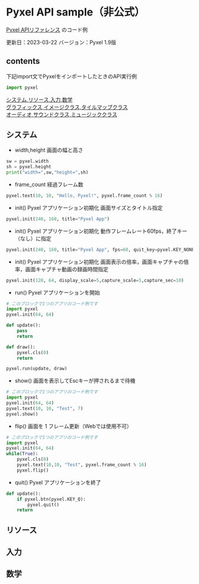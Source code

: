 # Pyxel API sample（非公式）

[Pyxel APIリファレンス](https://github.com/kitao/pyxel/blob/main//docs/README.ja.md) のコード例

更新日：2023-03-22
バージョン：Pyxel 1.9版

## contents
下記import文でPyxelをインポートしたときのAPI実行例
``` python
import pyxel
```
[システム,リソース,入力,数学](api_system.md)   
[グラフィックス,イメージクラス,タイルマップクラス](api_.md)   
[オーディオ,サウンドクラス,ミュージッククラス](api_.md) 

## システム

- width,height 画面の幅と高さ
``` python
sw = pyxel.width
sh = pyxel.height
print("width=",sw,"height=",sh)
```

- frame_count 経過フレーム数
``` python
pyxel.text(10, 10, "Hello, Pyxel!", pyxel.frame_count % 16)
```

- init() Pyxel アプリケーション初期化 画面サイズとタイトル指定
``` python
pyxel.init(240, 160, title="Pyxel App")
```
- init() Pyxel アプリケーション初期化 動作フレームレート60fps，終了キー（なし）に指定
``` python
pyxel.init(240, 160, title="Pyxel App", fps=60, quit_key=pyxel.KEY_NONE)
```
- init() Pyxel アプリケーション初期化 画面表示の倍率，画面キャプチャの倍率，画面キャプチャ動画の録画時間指定
``` python
pyxel.init(128, 64, display_scale=5,capture_scale=5,capture_sec=10)
```
- run() Pyxel アプリケーションを開始
``` python
# このブロックで1つのアプリのコード例です
import pyxel
pyxel.init(64, 64)

def update():
    pass
    return

def draw():
    pyxel.cls(0)
    return

pyxel.run(update, draw)
```
- show() 画面を表示してEscキーが押されるまで待機
``` python
# このブロックで1つのアプリのコード例です
import pyxel
pyxel.init(64, 64)
pyxel.text(10, 10, "Test", 7)
pyxel.show()
```

- flip() 画面を 1 フレーム更新（Webでは使用不可）
``` python
# このブロックで1つのアプリのコード例です
import pyxel
pyxel.init(64, 64)
while(True):
    pyxel.cls(0)
    pyxel.text(10,10, "Test", pyxel.frame_count % 16)
    pyxel.flip()
```

- quit() Pyxel アプリケーションを終了
``` python
def update():
    if pyxel.btn(pyxel.KEY_Q):
        pyxel.quit()
    return
```
  
## リソース

## 入力

## 数学
